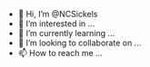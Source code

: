 - 👋 Hi, I’m @NCSickels
- 👀 I’m interested in ...
- 🌱 I’m currently learning ...
- 💞️ I’m looking to collaborate on ...
- 📫 How to reach me ...

<!---
NCSickels/NCSickels is a ✨ special ✨ repository because its `README.md` (this file) appears on your GitHub profile.
You can click the Preview link to take a look at your changes.
--->
